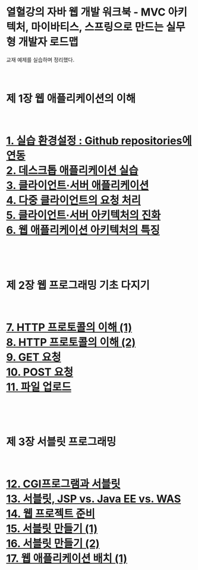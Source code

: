 # 열혈강의 자바 웹 개발 워크북 - MVC 아키텍처, 마이바티스, 스프링으로 만드는 실무형 개발자 로드맵
교재 예제를 실습하며 정리했다.<br/><br/><br/>

<h1>제 1장 웹 애플리케이션의 이해<h1/><br/>
  <a href="https://stbhg5.tistory.com/14?category=906090" >1. 실습 환경설정 : Github repositories에 연동</a><br/>
  <a href="https://stbhg5.tistory.com/15" >2. 데스크톱 애플리케이션 실습</a><br/>
  <a href="https://stbhg5.tistory.com/16" >3. 클라이언트·서버 애플리케이션</a><br/>
  <a href="https://stbhg5.tistory.com/17" >4. 다중 클라이언트의 요청 처리</a><br/>
  <a href="https://stbhg5.tistory.com/18" >5. 클라이언트·서버 아키텍처의 진화</a><br/>
  <a href="https://stbhg5.tistory.com/19" >6. 웹 애플리케이션 아키텍처의 특징</a><br/>
  <br/><br/>

<h1>제 2장 웹 프로그래밍 기초 다지기<h1/><br/>
  <a href="https://stbhg5.tistory.com/20" >7. HTTP 프로토콜의 이해 (1)</a><br/>
  <a href="https://stbhg5.tistory.com/21" >8. HTTP 프로토콜의 이해 (2)</a><br/>
  <a href="https://stbhg5.tistory.com/22" >9. GET 요청</a><br/>
  <a href="https://stbhg5.tistory.com/23" >10. POST 요청</a><br/>
  <a href="https://stbhg5.tistory.com/24" >11. 파일 업로드</a><br/>
  <br/><br/>
  
<h1>제 3장 서블릿 프로그래밍<h1/><br/>
  <a href="https://stbhg5.tistory.com/25" >12. CGI프로그램과 서블릿</a><br/>
  <a href="https://stbhg5.tistory.com/26" >13. 서블릿, JSP vs. Java EE vs. WAS</a><br/>
  <a href="https://stbhg5.tistory.com/27?category=906090" >14. 웹 프로젝트 준비</a><br/>
  <a href="https://stbhg5.tistory.com/28" >15. 서블릿 만들기 (1)</a><br/>
  <a href="https://stbhg5.tistory.com/29" >16. 서블릿 만들기 (2)</a><br/>
  <a href="https://stbhg5.tistory.com/30" >17. 웹 애플리케이션 배치 (1)</a><br/>
